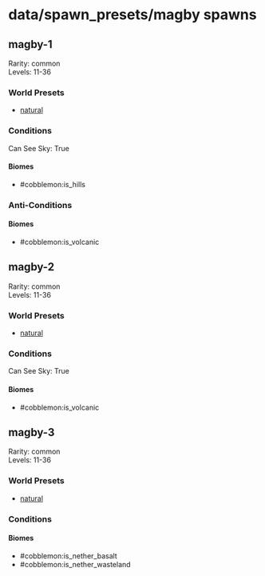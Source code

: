 # data/spawn_presets/magby spawns  
  
## magby-1  
Rarity: common  
Levels: 11-36  
  
### World Presets  
* [natural](/data/spawn_data/natural.md)  
  
### Conditions  
Can See Sky: True  
  
#### Biomes  
  * #cobblemon:is_hills
  
  
### Anti-Conditions  
  
#### Biomes  
  * #cobblemon:is_volcanic
  
  
## magby-2  
Rarity: common  
Levels: 11-36  
  
### World Presets  
* [natural](/data/spawn_data/natural.md)  
  
### Conditions  
Can See Sky: True  
  
#### Biomes  
  * #cobblemon:is_volcanic
  
  
## magby-3  
Rarity: common  
Levels: 11-36  
  
### World Presets  
* [natural](/data/spawn_data/natural.md)  
  
### Conditions  
  
#### Biomes  
  * #cobblemon:is_nether_basalt
  * #cobblemon:is_nether_wasteland
  
